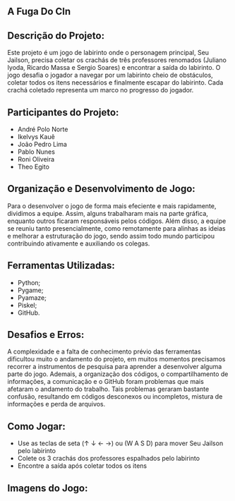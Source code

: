 ## A Fuga Do CIn

## Descrição do Projeto:
Este projeto é um jogo de labirinto onde o personagem principal, Seu Jailson, precisa coletar os crachás de três professores renomados (Juliano Iyoda, Ricardo Massa e Sergio Soares) e encontrar a saída do labirinto.
O jogo desafia o jogador a navegar por um labirinto cheio de obstáculos, coletar todos os itens necessários e finalmente escapar do labirinto. Cada crachá coletado representa um marco no progresso do jogador.

## Participantes do Projeto:
- André Polo Norte
- Ikelvys Kauê
- João Pedro Lima
- Pablo Nunes
- Roni Oliveira
- Theo Egito

## Organização e Desenvolvimento de Jogo:
Para o desenvolver o jogo de forma mais efeciente e mais rapidamente, dividimos a equipe. Assim, alguns trabalharam mais na parte gráfica, enquanto outros ficaram responsáveis pelos códigos. Além disso, a equipe se reuniu tanto presencialmente, como remotamente para alinhas as ideias e melhorar a estruturação do jogo, sendo assim todo mundo participou contribuindo ativamente e auxiliando os colegas.

## Ferramentas Utilizadas:
- Python;
- Pygame;
- Pyamaze;
- Piskel;
- GitHub.

## Desafios e Erros:
A complexidade e a falta de conhecimento prévio das ferramentas dificultou muito o andamento do projeto, em muitos momentos precisamos recorrer a instrumentos de pesquisa para aprender a desenvolver alguma parte do jogo. Ademais, a organização dos códigos, o compartilhamento de informações, a comunicação e o GitHub foram problemas que mais afetaram o andamento do trabalho. Tais problemas geraram bastante confusão, resultando em códigos desconexos ou incompletos, mistura de informações e perda de arquivos. 

## Como Jogar:
- Use as teclas de seta (↑ ↓ ← →) ou (W A S D) para mover Seu Jailson pelo labirinto
- Colete os 3 crachás dos professores espalhados pelo labirinto
- Encontre a saída após coletar todos os itens

## Imagens do Jogo:
